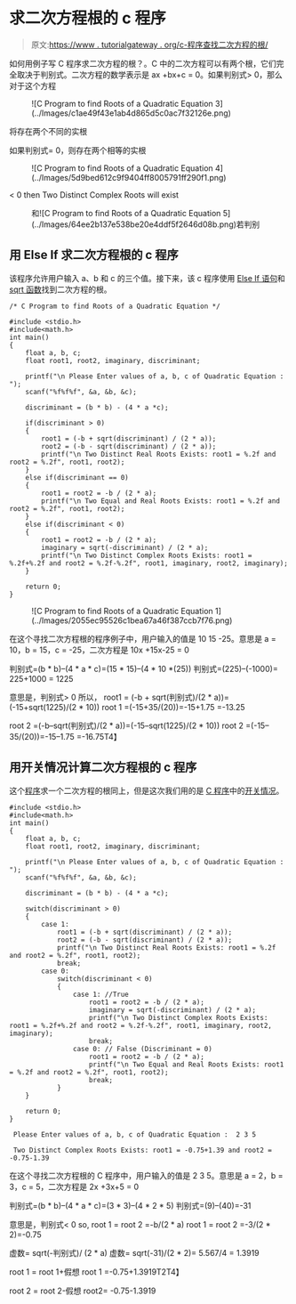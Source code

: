 # 求二次方程根的 c 程序

> 原文:[https://www . tutorialgateway . org/c-程序查找二次方程的根/](https://www.tutorialgateway.org/c-program-to-find-roots-of-a-quadratic-equation/)

如何用例子写 C 程序求二次方程的根？。C 中的二次方程可以有两个根，它们完全取决于判别式。二次方程的数学表示是 ax +bx+c = 0。如果判别式> 0，那么对于这个方程

<figure class="wp-block-image">![C Program to find Roots of a Quadratic Equation 3](../Images/c1ae49f43e1ab4d865d5c0ac7f32126e.png)</figure>

将存在两个不同的实根

如果判别式= 0，则存在两个相等的实根

<figure class="wp-block-image">![C Program to find Roots of a Quadratic Equation 4](../Images/5d9bed612c9f9404ff8005791ff290f1.png)</figure>

< 0 then Two Distinct Complex Roots will exist

<figure class="wp-block-image">和![C Program to find Roots of a Quadratic Equation 5](../Images/64ee2b137e538be20e4ddf5f2646d08b.png)若判别</figure>

## 用 Else If 求二次方程根的 c 程序

该程序允许用户输入 a、b 和 c 的三个值。接下来，该 c 程序使用 [Else If 语句](https://www.tutorialgateway.org/else-if-statement-in-c/)和 [sqrt 函数](https://www.tutorialgateway.org/c-sqrt-function/)找到二次方程的根。

```
/* C Program to find Roots of a Quadratic Equation */

#include <stdio.h>
#include<math.h>
int main()
{
	float a, b, c;
	float root1, root2, imaginary, discriminant;

	printf("\n Please Enter values of a, b, c of Quadratic Equation :  ");
  	scanf("%f%f%f", &a, &b, &c);

  	discriminant = (b * b) - (4 * a *c);

  	if(discriminant > 0)
  	{
  		root1 = (-b + sqrt(discriminant) / (2 * a));
  		root2 = (-b - sqrt(discriminant) / (2 * a));
		printf("\n Two Distinct Real Roots Exists: root1 = %.2f and root2 = %.2f", root1, root2);
  	}
  	else if(discriminant == 0)
  	{
  		root1 = root2 = -b / (2 * a);
  		printf("\n Two Equal and Real Roots Exists: root1 = %.2f and root2 = %.2f", root1, root2);
  	}
  	else if(discriminant < 0)
  	{
  		root1 = root2 = -b / (2 * a);
  		imaginary = sqrt(-discriminant) / (2 * a);
  		printf("\n Two Distinct Complex Roots Exists: root1 = %.2f+%.2f and root2 = %.2f-%.2f", root1, imaginary, root2, imaginary);
  	}

  	return 0;
}
```

<figure class="wp-block-image">![C Program to find Roots of a Quadratic Equation 1](../Images/2055ec95526c1bea67a46f387ccb7f76.png)</figure>

在这个寻找二次方程根的程序例子中，用户输入的值是 10 15 -25。意思是 a = 10，b = 15，c = -25，二次方程是 10x +15x-25 = 0

判别式=(b * b)–(4 * a * c)=(15 * 15)–(4 * 10 *(25))
判别式=(225)–(-1000)= 225+1000 = 1225

意思是，判别式> 0 所以，
root1 = (-b + sqrt(判别式)/(2 * a))=(-15+sqrt(1225)/(2 * 10))
root 1 =(-15+35/(20))=-15+1.75 =-13.25

root 2 =(-b–sqrt(判别式)/(2 * a))=(-15–sqrt(1225)/(2 * 10))
root 2 =(-15–35/(20))=-15–1.75 =-16.75T4】

## 用开关情况计算二次方程根的 c 程序

这个[程序](https://www.tutorialgateway.org/c-programming-examples/)求一个二次方程的根同上，但是这次我们用的是 [C 程序](https://www.tutorialgateway.org/c-programming/)中的[开关情况](https://www.tutorialgateway.org/switch-case-in-c/)。

```
#include <stdio.h>
#include<math.h>
int main()
{
	float a, b, c;
	float root1, root2, imaginary, discriminant;

	printf("\n Please Enter values of a, b, c of Quadratic Equation :  ");
  	scanf("%f%f%f", &a, &b, &c);

  	discriminant = (b * b) - (4 * a *c);

  	switch(discriminant > 0)
  	{
  		case 1:
  			root1 = (-b + sqrt(discriminant) / (2 * a));
  			root2 = (-b - sqrt(discriminant) / (2 * a));
			printf("\n Two Distinct Real Roots Exists: root1 = %.2f and root2 = %.2f", root1, root2);
			break;
		case 0:
			switch(discriminant < 0)
			{
				case 1: //True
					root1 = root2 = -b / (2 * a);
					imaginary = sqrt(-discriminant) / (2 * a);
					printf("\n Two Distinct Complex Roots Exists: root1 = %.2f+%.2f and root2 = %.2f-%.2f", root1, imaginary, root2, imaginary);
					break;
				case 0: // False (Discriminant = 0)
					root1 = root2 = -b / (2 * a);
					printf("\n Two Equal and Real Roots Exists: root1 = %.2f and root2 = %.2f", root1, root2);
					break;
			}
  	}

  	return 0;
}
```

```
 Please Enter values of a, b, c of Quadratic Equation :  2 3 5

 Two Distinct Complex Roots Exists: root1 = -0.75+1.39 and root2 = -0.75-1.39
```

在这个寻找二次方程根的 C 程序中，用户输入的值是 2 3 5。意思是 a = 2，b = 3，c = 5，二次方程是 2x +3x+5 = 0

判别式=(b * b)–(4 * a * c)=(3 * 3)–(4 * 2 * 5)
判别式=(9)–(40)=-31

意思是，判别式< 0 so,
root 1 = root 2 =-b/(2 * a)
root 1 = root 2 =-3/(2 * 2)=-0.75

虚数= sqrt(-判别式)/ (2 * a)
虚数= sqrt(-31)/(2 * 2)= 5.567/4 = 1.3919

root 1 = root 1+假想
root 1 =-0.75+1.3919T2T4】

root 2 = root 2-假想
root2= -0.75-1.3919